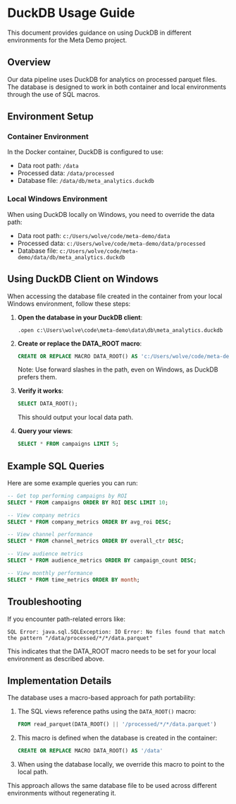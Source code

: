# DuckDB Usage Guide

This document provides guidance on using DuckDB in different environments for the Meta Demo project.

## Overview

Our data pipeline uses DuckDB for analytics on processed parquet files. The database is designed to work in both container and local environments through the use of SQL macros.

## Environment Setup

### Container Environment

In the Docker container, DuckDB is configured to use:
- Data root path: `/data`
- Processed data: `/data/processed`
- Database file: `/data/db/meta_analytics.duckdb`

### Local Windows Environment

When using DuckDB locally on Windows, you need to override the data path:
- Data root path: `c:/Users/wolve/code/meta-demo/data`
- Processed data: `c:/Users/wolve/code/meta-demo/data/processed`
- Database file: `c:/Users/wolve/code/meta-demo/data/db/meta_analytics.duckdb`

## Using DuckDB Client on Windows

When accessing the database file created in the container from your local Windows environment, follow these steps:

1. **Open the database in your DuckDB client**:
   ```
   .open c:\Users\wolve\code\meta-demo\data\db\meta_analytics.duckdb
   ```

2. **Create or replace the DATA_ROOT macro**:
   ```sql
   CREATE OR REPLACE MACRO DATA_ROOT() AS 'c:/Users/wolve/code/meta-demo/data';
   ```
   Note: Use forward slashes in the path, even on Windows, as DuckDB prefers them.

3. **Verify it works**:
   ```sql
   SELECT DATA_ROOT();
   ```
   This should output your local data path.

4. **Query your views**:
   ```sql
   SELECT * FROM campaigns LIMIT 5;
   ```

## Example SQL Queries

Here are some example queries you can run:

```sql
-- Get top performing campaigns by ROI
SELECT * FROM campaigns ORDER BY ROI DESC LIMIT 10;

-- View company metrics
SELECT * FROM company_metrics ORDER BY avg_roi DESC;

-- View channel performance
SELECT * FROM channel_metrics ORDER BY overall_ctr DESC;

-- View audience metrics
SELECT * FROM audience_metrics ORDER BY campaign_count DESC;

-- View monthly performance
SELECT * FROM time_metrics ORDER BY month;
```

## Troubleshooting

If you encounter path-related errors like:
```
SQL Error: java.sql.SQLException: IO Error: No files found that match the pattern "/data/processed/*/*/data.parquet"
```

This indicates that the DATA_ROOT macro needs to be set for your local environment as described above.

## Implementation Details

The database uses a macro-based approach for path portability:

1. The SQL views reference paths using the `DATA_ROOT()` macro:
   ```sql
   FROM read_parquet(DATA_ROOT() || '/processed/*/*/data.parquet')
   ```

2. This macro is defined when the database is created in the container:
   ```sql
   CREATE OR REPLACE MACRO DATA_ROOT() AS '/data'
   ```

3. When using the database locally, we override this macro to point to the local path.

This approach allows the same database file to be used across different environments without regenerating it.
